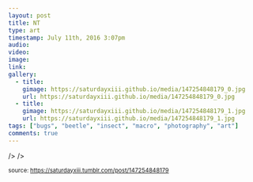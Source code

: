 ```yaml
---
layout: post
title: NT
type: art
timestamp: July 11th, 2016 3:07pm
audio: 
video: 
image: 
link: 
gallery:
  - title: 
    gimage: https://saturdayxiii.github.io/media/147254848179_0.jpg
    url: https://saturdayxiii.github.io/media/147254848179_0.jpg
  - title: 
    gimage: https://saturdayxiii.github.io/media/147254848179_1.jpg
    url: https://saturdayxiii.github.io/media/147254848179_1.jpg
tags: ["bugs", "beetle", "insect", "macro", "photography", "art"]
comments: true
---
```


 />
 />
  
<small>source: https://saturdayxiii.tumblr.com/post/147254848179</small>